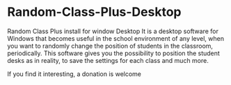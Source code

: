 # Random-Class-Plus-Desktop
Random Class Plus install for window Desktop
It is a desktop software for Windows that becomes useful in the school environment of any level, when you want to randomly change the position of students in the classroom, periodically.
This software gives you the possibility to position the student desks as in reality, to save the settings for each class and much more.

If you find it interesting, a donation is welcome
